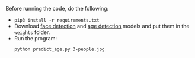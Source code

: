 Before running the code, do the following:
- `pip3 install -r requirements.txt`
- Download [face detection](https://raw.githubusercontent.com/opencv/opencv_3rdparty/dnn_samples_face_detector_20180205_fp16/res10_300x300_ssd_iter_140000_fp16.caffemodel) and [age detection](https://drive.google.com/open?id=1kiusFljZc9QfcIYdU2s7xrtWHTraHwmW) models and put them in the `weights` folder.
- Run the program:
    ```
    python predict_age.py 3-people.jpg
    ```